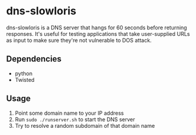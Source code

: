 dns-slowloris
=========

dns-slowloris is a DNS server that hangs for 60 seconds before returning responses. It's useful for testing applications that take user-supplied URLs as input to make sure they're not vulnerable to DOS attack.

Dependencies
----

* python
* Twisted

Usage
---
1. Point some domain name to your IP address
2. Run `sudo ./runserver.sh` to start the DNS server
3. Try to resolve a random subdomain of that domain name
